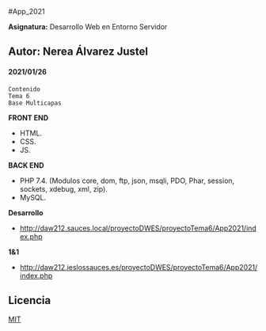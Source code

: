 #App_2021

**Asignatura:** Desarrollo Web en Entorno Servidor

## Autor: Nerea Álvarez Justel

#### 2021/01/26
#### 

```
Contenido
Tema 6
Base Multicapas

```

**FRONT END**
- HTML.
- CSS.
- JS.

**BACK END**
- PHP 7.4. (Modulos core, dom, ftp, json, msqli, PDO, Phar, session, sockets, xdebug, xml, zip).
- MySQL.

**Desarrollo**
- http://daw212.sauces.local/proyectoDWES/proyectoTema6/App2021/index.php

**1&1**
- http://daw212.ieslossauces.es/proyectoDWES/proyectoTema6/App2021/index.php

## Licencia
[MIT](https://choosealicense.com/licenses/mit/)

